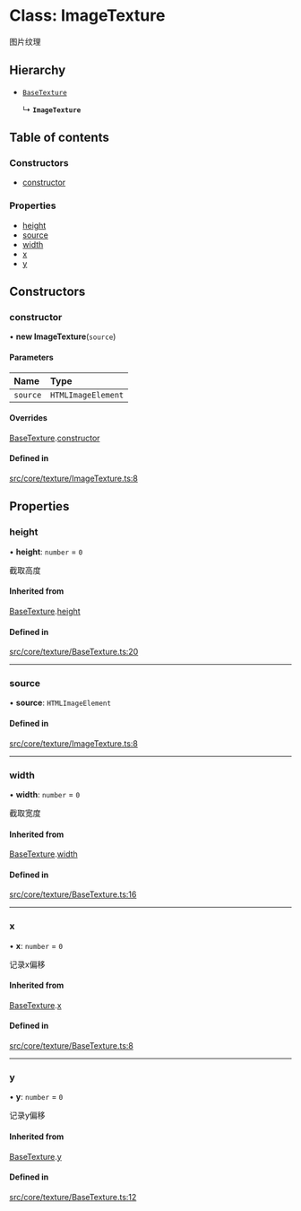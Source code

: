 # Class: ImageTexture

图片纹理

## Hierarchy

- [`BaseTexture`](BaseTexture.md)

  ↳ **`ImageTexture`**

## Table of contents

### Constructors

- [constructor](ImageTexture.md#constructor)

### Properties

- [height](ImageTexture.md#height)
- [source](ImageTexture.md#source)
- [width](ImageTexture.md#width)
- [x](ImageTexture.md#x)
- [y](ImageTexture.md#y)

## Constructors

### constructor

• **new ImageTexture**(`source`)

#### Parameters

| Name | Type |
| :------ | :------ |
| `source` | `HTMLImageElement` |

#### Overrides

[BaseTexture](BaseTexture.md).[constructor](BaseTexture.md#constructor)

#### Defined in

[src/core/texture/ImageTexture.ts:8](https://github.com/hxg2050/hxg/blob/c8b326a/src/core/texture/ImageTexture.ts#L8)

## Properties

### height

• **height**: `number` = `0`

截取高度

#### Inherited from

[BaseTexture](BaseTexture.md).[height](BaseTexture.md#height)

#### Defined in

[src/core/texture/BaseTexture.ts:20](https://github.com/hxg2050/hxg/blob/c8b326a/src/core/texture/BaseTexture.ts#L20)

___

### source

• **source**: `HTMLImageElement`

#### Defined in

[src/core/texture/ImageTexture.ts:8](https://github.com/hxg2050/hxg/blob/c8b326a/src/core/texture/ImageTexture.ts#L8)

___

### width

• **width**: `number` = `0`

截取宽度

#### Inherited from

[BaseTexture](BaseTexture.md).[width](BaseTexture.md#width)

#### Defined in

[src/core/texture/BaseTexture.ts:16](https://github.com/hxg2050/hxg/blob/c8b326a/src/core/texture/BaseTexture.ts#L16)

___

### x

• **x**: `number` = `0`

记录x偏移

#### Inherited from

[BaseTexture](BaseTexture.md).[x](BaseTexture.md#x)

#### Defined in

[src/core/texture/BaseTexture.ts:8](https://github.com/hxg2050/hxg/blob/c8b326a/src/core/texture/BaseTexture.ts#L8)

___

### y

• **y**: `number` = `0`

记录y偏移

#### Inherited from

[BaseTexture](BaseTexture.md).[y](BaseTexture.md#y)

#### Defined in

[src/core/texture/BaseTexture.ts:12](https://github.com/hxg2050/hxg/blob/c8b326a/src/core/texture/BaseTexture.ts#L12)
